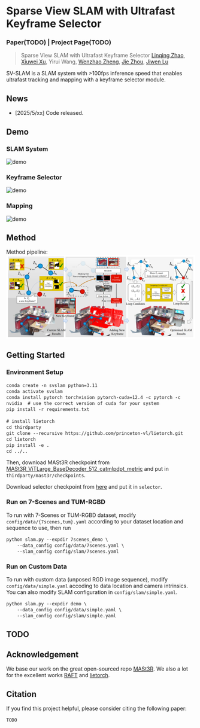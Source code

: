 # Sparse View SLAM with Ultrafast Keyframe Selector
### Paper(TODO) | Project Page(TODO)

> Sparse View SLAM with Ultrafast Keyframe Selector
> [Linqing Zhao](https://scholar.google.com/citations?user=ypxt5UEAAAAJ&hl=zh-CN&oi=ao), [Xiuwei Xu](https://xuxw98.github.io/), Yirui Wang, [Wenzhao Zheng](https://wzzheng.net/), [Jie Zhou](https://scholar.google.com/citations?user=6a79aPwAAAAJ&hl=en&authuser=1), [Jiwen Lu](http://ivg.au.tsinghua.edu.cn/Jiwen_Lu/)

SV-SLAM is a SLAM system with >100fps inference speed that enables ultrafast tracking and mapping with a keyframe selector module.

## News
- [2025/5/xx] Code released.

## Demo

### SLAM System
![demo](./assets/slam_demo.gif)

### Keyframe Selector

![demo](./assets/selector_demo.gif)

### Mapping

![demo](./assets/reconstruction_demo.gif)

## Method

Method pipeline:
![pipeline](./assets/pipeline.png)

## Getting Started

### Environment Setup
```shell
conda create -n svslam python=3.11
conda activate svslam 
conda install pytorch torchvision pytorch-cuda=12.4 -c pytorch -c nvidia  # use the correct version of cuda for your system
pip install -r requirements.txt

# install lietorch
cd thirdparty
git clone --recursive https://github.com/princeton-vl/lietorch.git
cd lietorch
pip install -e .
cd ../..
```
Then, download MASt3R checkpoint from [MASt3R_ViTLarge_BaseDecoder_512_catmlpdpt_metric](https://download.europe.naverlabs.com/ComputerVision/MASt3R/MASt3R_ViTLarge_BaseDecoder_512_catmlpdpt_metric.pth) and put in `thirdparty/mast3r/checkpoints`.

Download selector checkpoint from [here](https://drive.google.com/drive/folders/1_Ne0lPMglyF2q1LdWYAGT2I69di-VNbi?usp=drive_link) and put it in `selector`.

### Run on 7-Scenes and TUM-RGBD

To run with 7-Scenes or TUM-RGBD dataset, modify `config/data/{7scenes,tum}.yaml` according to your dataset location and sequence to use, then run

```shell
python slam.py --expdir 7scenes_demo \
    --data_config config/data/7scenes.yaml \
    --slam_config config/slam/7scenes.yaml
```

### Run on Custom Data

To run with custom data (unposed RGD image sequence), modify `config/data/simple.yaml` accoding to data location and camera intrinsics. You can also modify SLAM configuration in `config/slam/simple.yaml`.
```shell
python slam.py --expdir demo \
    --data_config config/data/simple.yaml \
    --slam_config config/slam/simple.yaml
```

## TODO

## Acknowledgement

We base our work on the great open-sourced repo [MASt3R](https://github.com/naver/mast3r). We also a lot for the excellent works [RAFT](https://github.com/princeton-vl/RAFT) and [lietorch](https://github.com/princeton-vl/lietorch).

## Citation

If you find this project helpful, please consider citing the following paper:
```
TODO
```